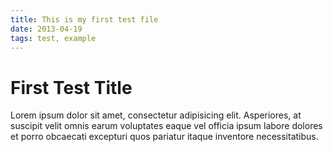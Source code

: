 ```yaml
---
title: This is my first test file
date: 2013-04-19
tags: test, example
---
```


# First Test Title

Lorem ipsum dolor sit amet, consectetur adipisicing elit. Asperiores, at suscipit velit omnis earum voluptates eaque vel officia ipsum labore dolores et porro obcaecati excepturi quos pariatur itaque inventore necessitatibus.

